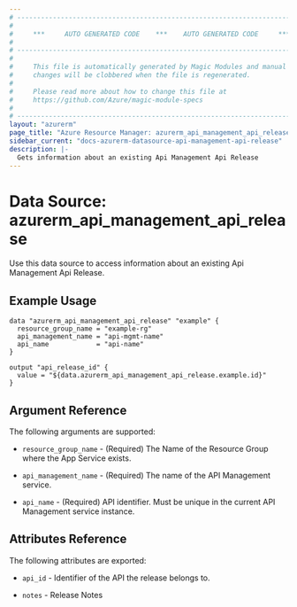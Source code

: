 ```yaml
---
# ----------------------------------------------------------------------------
#
#     ***     AUTO GENERATED CODE    ***    AUTO GENERATED CODE     ***
#
# ----------------------------------------------------------------------------
#
#     This file is automatically generated by Magic Modules and manual
#     changes will be clobbered when the file is regenerated.
#
#     Please read more about how to change this file at
#     https://github.com/Azure/magic-module-specs
#
# ----------------------------------------------------------------------------
layout: "azurerm"
page_title: "Azure Resource Manager: azurerm_api_management_api_release"
sidebar_current: "docs-azurerm-datasource-api-management-api-release"
description: |-
  Gets information about an existing Api Management Api Release
---
```


# Data Source: azurerm_api_management_api_release

Use this data source to access information about an existing Api Management Api Release.


## Example Usage

```hcl
data "azurerm_api_management_api_release" "example" {
  resource_group_name = "example-rg"
  api_management_name = "api-mgmt-name"
  api_name            = "api-name"
}

output "api_release_id" {
  value = "${data.azurerm_api_management_api_release.example.id}"
}
```


## Argument Reference

The following arguments are supported:

* `resource_group_name` - (Required) The Name of the Resource Group where the App Service exists.

* `api_management_name` - (Required) The name of the API Management service.

* `api_name` - (Required) API identifier. Must be unique in the current API Management service instance.


## Attributes Reference

The following attributes are exported:

* `api_id` - Identifier of the API the release belongs to.

* `notes` - Release Notes

